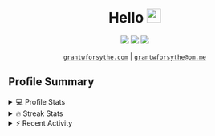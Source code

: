<h1 align="center">
  Hello
  <img src="https://media.giphy.com/media/hvRJCLFzcasrR4ia7z/giphy.gif" width="28">
</h1>

<p align="center">
   <a href="https://github.com/grantwforsythe"><img src="https://img.shields.io/badge/-grantwforsythe-3a3a3a?style=flat&logo=GitHub&logoColor=white" /></a>
   <a href="https://www.linkedin.com/in/grantwforsythe"><img src="https://img.shields.io/badge/-grantwforsythe-0072b1?style=flat&logo=Linkedin&logoColor=white" /></a>
  <a href="https://twitter.com/grantwforsythe"><img src="https://img.shields.io/badge/-@grantwforsythe-00acee?style=flat&logo=Twitter&logoColor=white" /></a>
<!--   <a href="https://grantwforsythe.com"><img src="https://img.shields.io/badge/-grantwforsythe.com-ffdab9?style=flat&logoColor=white" /></a> -->
</p>

<p align="center">
  <a href="https://grantwforsythe.com"><code>grantwforsythe.com</code></a> |
  <a href="mailtograntwforsythe@pm.me"><code>grantwforsythe@pm.me</code></a>
</p>
 
<h2 align="left">Profile Summary</h2>
<details>
    <summary>💻 Profile Stats</summary>
    <div align="center">
        <img alt="GitHub stats" src="https://github-readme-stats.vercel.app/api?username=grantwforsythe&count_private=true&show_icons=true&hide=stars&border_radius=7&include_all_commits=true&hide_rank=true&custom_title=Grant%27s%20GitHub%20Stats">
        <img alt="Top languages" src="https://github-readme-stats.vercel.app/api/top-langs/?username=grantwforsythe&hide=jupyter+notebook,vim+script&layout=compact&langs_count=6">
    </div>
    <p style="font-size: 11px;" align="center">
        <strong>Note:</strong> Top languages is only a metric of the languages my public code consists of and doesn't reflect experience or skill level.
    </p>
</details>

<details>
    <summary>🔥 Streak Stats</summary>
        <div align="center">
            <img alt="Streak stats" src="https://github-readme-streak-stats.herokuapp.com/?user=grantwforsythe">
        </div>
</details>

 <details>
    <summary>⚡ Recent Activity</summary>
    
  <!--START_SECTION:activity-->
1. 🗣 Commented on [#199](https://github.com/cindyq/linuxjourney/issues/199) in [cindyq/linuxjourney](https://github.com/cindyq/linuxjourney)
2. ❗️ Closed issue [#199](https://github.com/cindyq/linuxjourney/issues/199) in [cindyq/linuxjourney](https://github.com/cindyq/linuxjourney)
3. 🗣 Commented on [#2](https://github.com/grantwforsythe/goodwin-keen-model/issues/2) in [grantwforsythe/goodwin-keen-model](https://github.com/grantwforsythe/goodwin-keen-model)
4. 🎉 Merged PR [#2](https://github.com/grantwforsythe/goodwin-keen-model/pull/2) in [grantwforsythe/goodwin-keen-model](https://github.com/grantwforsythe/goodwin-keen-model)
5. 🎉 Merged PR [#2](https://github.com/grantwforsythe/gym-bot/pull/2) in [grantwforsythe/gym-bot](https://github.com/grantwforsythe/gym-bot)
  <!--END_SECTION:activity-->
    
 </details>
